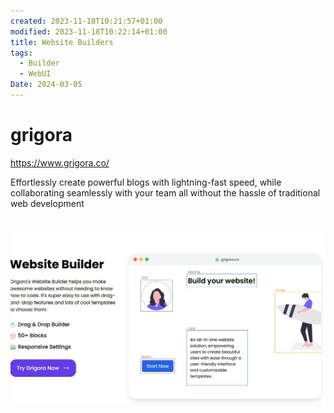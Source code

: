```yaml
---
created: 2023-11-18T10:21:57+01:00
modified: 2023-11-18T10:22:14+01:00
title: Website Builders
tags:
  - Builder
  - WebUI
Date: 2024-03-05
---
```


# grigora

<https://www.grigora.co/>

Effortlessly create powerful blogs with lightning-fast speed, while collaborating seamlessly with your team all without the hassle of traditional web development

# 
![](../_asset/grigora_image_1.jpg)